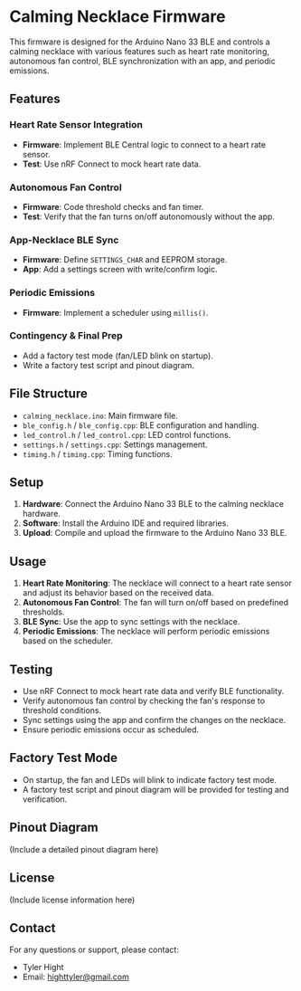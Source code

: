 # Calming Necklace Firmware

This firmware is designed for the Arduino Nano 33 BLE and controls a calming necklace with various features such as heart rate monitoring, autonomous fan control, BLE synchronization with an app, and periodic emissions.

## Features

### Heart Rate Sensor Integration
- **Firmware**: Implement BLE Central logic to connect to a heart rate sensor.
- **Test**: Use nRF Connect to mock heart rate data.

### Autonomous Fan Control
- **Firmware**: Code threshold checks and fan timer.
- **Test**: Verify that the fan turns on/off autonomously without the app.

### App-Necklace BLE Sync
- **Firmware**: Define `SETTINGS_CHAR` and EEPROM storage.
- **App**: Add a settings screen with write/confirm logic.

### Periodic Emissions
- **Firmware**: Implement a scheduler using `millis()`.

### Contingency & Final Prep
- Add a factory test mode (fan/LED blink on startup).
- Write a factory test script and pinout diagram.

## File Structure

- `calming_necklace.ino`: Main firmware file.
- `ble_config.h` / `ble_config.cpp`: BLE configuration and handling.
- `led_control.h` / `led_control.cpp`: LED control functions.
- `settings.h` / `settings.cpp`: Settings management.
- `timing.h` / `timing.cpp`: Timing functions.

## Setup

1. **Hardware**: Connect the Arduino Nano 33 BLE to the calming necklace hardware.
2. **Software**: Install the Arduino IDE and required libraries.
3. **Upload**: Compile and upload the firmware to the Arduino Nano 33 BLE.

## Usage

1. **Heart Rate Monitoring**: The necklace will connect to a heart rate sensor and adjust its behavior based on the received data.
2. **Autonomous Fan Control**: The fan will turn on/off based on predefined thresholds.
3. **BLE Sync**: Use the app to sync settings with the necklace.
4. **Periodic Emissions**: The necklace will perform periodic emissions based on the scheduler.

## Testing

- Use nRF Connect to mock heart rate data and verify BLE functionality.
- Verify autonomous fan control by checking the fan's response to threshold conditions.
- Sync settings using the app and confirm the changes on the necklace.
- Ensure periodic emissions occur as scheduled.

## Factory Test Mode

- On startup, the fan and LEDs will blink to indicate factory test mode.
- A factory test script and pinout diagram will be provided for testing and verification.

## Pinout Diagram

(Include a detailed pinout diagram here)

## License

(Include license information here)

## Contact

For any questions or support, please contact: 
- Tyler Hight
- Email: highttyler@gmail.com